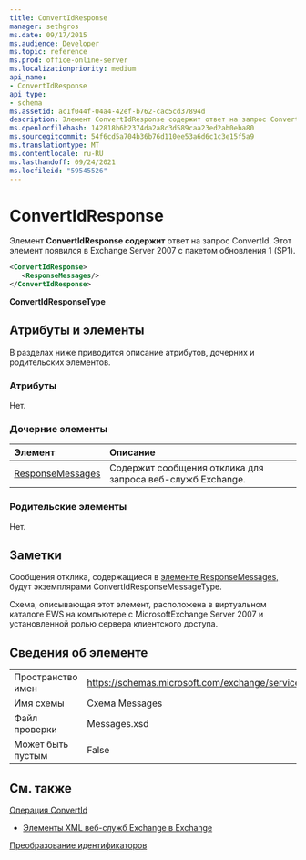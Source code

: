 ```yaml
---
title: ConvertIdResponse
manager: sethgros
ms.date: 09/17/2015
ms.audience: Developer
ms.topic: reference
ms.prod: office-online-server
ms.localizationpriority: medium
api_name:
- ConvertIdResponse
api_type:
- schema
ms.assetid: ac1f044f-04a4-42ef-b762-cac5cd37894d
description: Элемент ConvertIdResponse содержит ответ на запрос ConvertId. Этот элемент появился в Exchange Server 2007 с пакетом обновления 1 (SP1).
ms.openlocfilehash: 142818b6b2374da2a8c3d589caa23ed2ab0eba80
ms.sourcegitcommit: 54f6cd5a704b36b76d110ee53a6d6c1c3e15f5a9
ms.translationtype: MT
ms.contentlocale: ru-RU
ms.lasthandoff: 09/24/2021
ms.locfileid: "59545526"
---
```

# <a name="convertidresponse"></a>ConvertIdResponse

Элемент **ConvertIdResponse содержит** ответ на запрос ConvertId. Этот элемент появился в Exchange Server 2007 с пакетом обновления 1 (SP1). 
  
```xml
<ConvertIdResponse>
   <ResponseMessages/>
</ConvertIdResponse>
```

 **ConvertIdResponseType**
## <a name="attributes-and-elements"></a>Атрибуты и элементы

В разделах ниже приводится описание атрибутов, дочерних и родительских элементов.
  
### <a name="attributes"></a>Атрибуты

Нет.
  
### <a name="child-elements"></a>Дочерние элементы

|**Элемент**|**Описание**|
|:-----|:-----|
|[ResponseMessages](responsemessages.md) <br/> |Содержит сообщения отклика для запроса веб-служб Exchange.  <br/> |
   
### <a name="parent-elements"></a>Родительские элементы

Нет.
  
## <a name="remarks"></a>Заметки

Сообщения отклика, содержащиеся в [элементе ResponseMessages,](responsemessages.md) будут экземплярами ConvertIdResponseMessageType. 
  
Схема, описывающая этот элемент, расположена в виртуальном каталоге EWS на компьютере с MicrosoftExchange Server 2007 и установленной ролью сервера клиентского доступа.
  
## <a name="element-information"></a>Сведения об элементе

|||
|:-----|:-----|
|Пространство имен  <br/> |https://schemas.microsoft.com/exchange/services/2006/messages  <br/> |
|Имя схемы  <br/> |Схема Messages  <br/> |
|Файл проверки  <br/> |Messages.xsd  <br/> |
|Может быть пустым  <br/> |False  <br/> |
   
## <a name="see-also"></a>См. также



[Операция ConvertId](convertid-operation.md)


- [Элементы XML веб-служб Exchange в Exchange](ews-xml-elements-in-exchange.md)


[Преобразование идентификаторов](https://msdn.microsoft.com/library/a5391746-b6ef-4f48-8fc8-8255258651aa%28Office.15%29.aspx)

